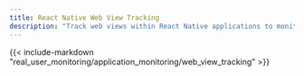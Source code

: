 ```yaml
---
title: React Native Web View Tracking
description: "Track web views within React Native applications to monitor performance and user interactions between native and web content."
---
```


{{< include-markdown "real_user_monitoring/application_monitoring/web_view_tracking" >}}